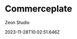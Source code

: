 ---
title: Commerceplate
github: https://github.com/zeon-studio/commerceplate
demo: https://commerceplate.netlify.app/
author: Zeon Studio
author_link: https://github.com/zeon-studio
date: 2023-11-28T10:02:51.646Z
description: Shopify Storefront Boilerplate Using Nextjs and Tailwindcss
ssg:
  - Nextjs
css:
  - Tailwind
cms: 
  - Markdown
category:
  - Ecommerce
  - Starter
draft: false
publish_date: '2021-10-03T20:49:50Z'
update_date: '2021-11-03T22:54:02Z'
github_star: 6
github_fork: 2
---